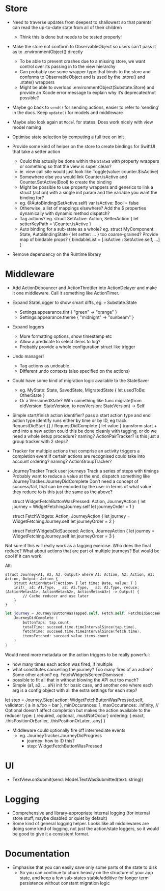 # Store

- Need to traverse updates from deepest to shallowest so that parents can read the up-to-date state from all of their children
  - Think this is done but needs to be tested properly!

- Make the store not conform to ObservableObject so users can’t pass it as to .environmentObject() directly
  - To be able to prevent crashes due to a missing store, we want control over its passing in to the view hierarchy
  - Can probably use some wrapper type that binds to the store and conforms to ObservableObject and is used by the .store() and .state() wrappers
  - Might be able to overload .environmentObject(Substate.Store) and provide an Xcode error message to explain why it’s deprecated/not possible? 

- Maybe go back to `send()` for sending actions, easier to refer to 'sending' in the docs. Keep `update()` for models and middleware
- Maybe also look again at `Model` for states. Does work nicely with view model naming

- Optimise state selection by computing a full tree on init
- Provide some kind of helper on the store to create bindings for SwiftUI that take a setter action
  - Could this actually be done within the `State`s with property wrappers or something so that the view is super clean?
  - ie. view call site would just look like Toggle(value: counter.$isActive)
  - Somewhere else you would link Counter.isActive and Counter.SetActive(Bool) to create the binding
  - Might be possible to use property wrappers and generics to link a struct (action) with a single init param and the variable you want the binding for?
  - eg. @AutoBinding(SetActive.self) var isActive: Bool = false
  - Otherwise, a list of mappings elsewhere? Add the $ properties dynamically with dynamic method dispatch?
  - Tag actions? eg. struct SetActive: Action, SetterAction { let setterKeyPath = \Counter.isActive }
  - Auto binding for a sub-state as a whole?
    eg. struct MyComponent: State, AutoBindingState { let setter: ... }
    too coarse-grained? Provide map of bindable props? { bindableList = [\.isActive : SetActive.self, ...] }
- Remove dependency on the Runtime library

# Middleware

- Add ActionDebouncer and ActionThrottler into ActionDelayer and make it one middleware. Call it something like ActionTimer.

- Expand StateLogger to show smart diffs, eg:
  ▿ Substate.State
    - Settings.appearance.tint { "green" → "orange" } 
    - Settings.appearance.theme { "midnight" → "sunbeam" }

- Expand loggers
  - More formatting options, show timestamp etc
  - Allow a predicate to select items to log?
  - Probably provide a whole configuration struct like trigger

- Undo manager!
  - Tag actions as undoable
  - Different undo contexts (also specified on the actions)

- Could have some kind of migration logic available to the StateSaver
  - eg. MyState: State, SavedState, MigratedState { let usedToBe: OtherState }
  - Or a VersionedState? With something like func migrate(from oldVersion: StateVersion, to newVersion: StateVersion) -> Self

- Simple start/finish action identifier?
pass a start action type and end action type
identify runs either by time or by ID, eg track RequestDidStart {} / RequestDidComplete { let value }
transform start + end into a new action
could this be done cleanly with tagging, or do we need a whole setup procedure?
naming? ActionPairTracker?
is this just a group tracker with 2 steps?

- Tracker for multiple actions that comprise an activity
triggers a completion event if certain actions are recognised
could take into account ordering?
naming? ActionGroupTracker?

- JourneyTracker
Track user journeys
Track a series of steps with timings
Probably want to reduce a value at the end, dispatch something like JourneyTracker.JourneyDidComplete<Output>
Don’t need a concept of success/fail, that can be encoded by the user in terms of what value they reduce to
is this just the same as the above?

    struct WidgetFetchButtonWasPressed: Action, JourneyAction {
        let journey = WidgetFetchingJourney.self
        let journeyOrder = 1
    }

    struct FetchWidgets: Action, JourneyAction {
        let journey = WidgetFetchingJourney.self
        let journeyOrder = 2
    }

    struct FetchWidgetsDidSucceed: Action, JourneyAction {
        let journey = WidgetFetchingJourney.self
        let journeyOrder = 3
    }

Not sure if this will really work as a tagging exercise. Who does the final reduce? What about actions that are part of multiple journeys? But would be cool if it can work.

Alt:

    struct Journey<A1, A2, A3, Output> where A1: Action, A2: Action, A3: Action, Output: Action {
        struct ActionMeta<T:Action> { let time: Date, value: T }
        init(_ a1: A1.Type, _ a2: A2.Type, _ a3: A3.Type, reduce: (ActionMeta<A1>, ActionMeta<A2>, ActionMeta<A3>) -> Output) {
            // Cache reducer and use later
        }
    }

```swift
let journey = Journey(ButtonWasTapped.self, Fetch.self, FetchDidSucceed.self) { tap, fetch, succeed in
    JourneyDidComplete (
        buttonTaps: tap.count,
        totalTime: succeed.time.timeIntervalSince(tap.time),
        fetchTime: succeed.time.timeIntervalSince(fetch.time),
        itemsFetched: succeed.value.items.count
    )
}
```

Would need more metadata on the action triggers to be really powerful:
- how many times each action was fired, if multiple
- what constitutes cancelling the journey? Too many fires of an action? Some other action? eg. FetchWidgetsScreenDismissed
- possible to fit all that in without blowing the API out too much?
- Simple (a1, a2, ... aN) init for basic case, and another one where each arg is a config object with all the extra settings for each step?

let step = Journey.Step(
    action: WidgetFetchButtonWasPressed.self,
    validator: { a in a.foo = bar },
    minOccurances: 1,
    maxOccurances: .infinity,
    // Optional doesn’t affect completion but makes the action available to the reducer
    type: {.required, .optional, .mustNotOccur}
    ordering: {.exact, .thisPositionOrEarlier, .thisPositionOrLater, .any}
)

- Middleware could optionally fire off intermediate events
  - eg. JourneyTracker.JourneyDidProgress
    - journey: how to ID this?
    - step: WidgetFetchButtonWasPressed

# UI

- TextView.onSubmit(send: Model.TextWasSubmitted(text: string))

# Logging

- Comprehensive and library-appropriate internal logging (for internal store stuff, maybe disabled or quiet by default)
- Some kind of general logging helper. Looks like all middlewares are doing some kind of logging, not just the action/state loggers, so it would be good to give it a consistent format.

# Documentation

- Emphasise that you can easily save only some parts of the state to disk
  - So you can continue to churn heavily on the structure of your app state, and keep a few sub-states stable/additive for longer term persistence without constant migration logic
